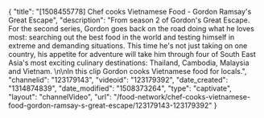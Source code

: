 {
    "title": "[1508455778] Chef cooks Vietnamese Food - Gordon Ramsay's Great Escape",
    "description": "From season 2 of Gordon's Great Escape. For the second series, Gordon goes back on the road doing what he loves most: searching out the best food in the world and testing himself in extreme and demanding situations. This time he's not just taking on one country, his appetite for adventure will take him through four of South East Asia's most exciting culinary destinations: Thailand, Cambodia, Malaysia and Vietnam. \n\nIn this clip Gordon cooks Vietnamese food for locals.",
    "channelid": "123179143",
    "videoid": "123179392",
    "date_created": "1314874839",
    "date_modified": "1508373264",
    "type": "captivate",
    "layout": "channelVideo",
    "url": "\/food-network\/chef-cooks-vietnamese-food-gordon-ramsay-s-great-escape\/123179143-123179392"
}
